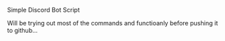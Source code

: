 Simple Discord Bot Script

Will be trying out most of the commands and functioanly before pushing it to github...